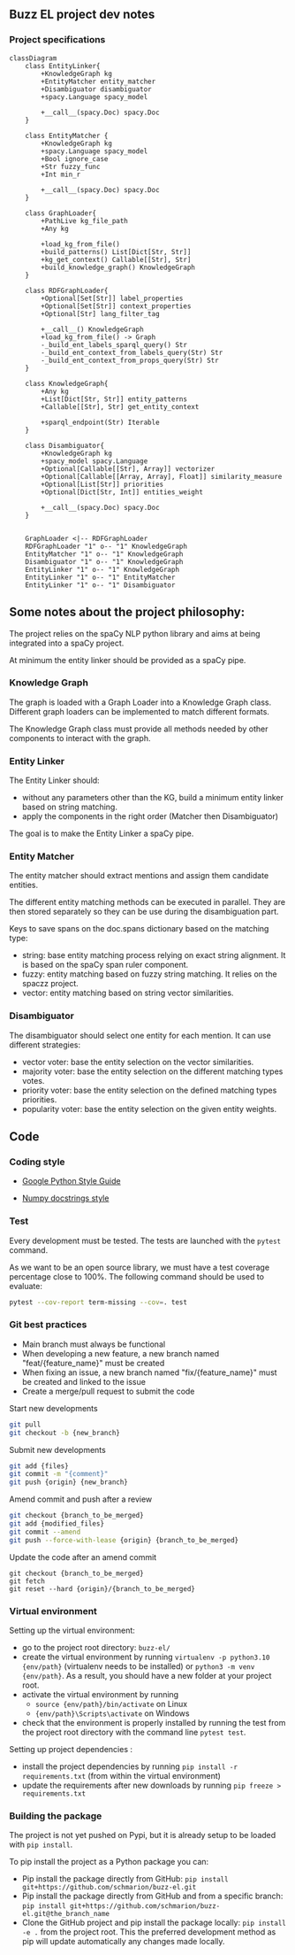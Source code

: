 ## Buzz EL project dev notes

### Project specifications

```mermaid
classDiagram
	class EntityLinker{
		+KnowledgeGraph kg
        +EntityMatcher entity_matcher
		+Disambiguator disambiguator
        +spacy.Language spacy_model

		+__call__(spacy.Doc) spacy.Doc
	}

	class EntityMatcher {
        +KnowledgeGraph kg
        +spacy.Language spacy_model
        +Bool ignore_case
        +Str fuzzy_func
        +Int min_r

        +__call__(spacy.Doc) spacy.Doc
	}

    class GraphLoader{
        +PathLive kg_file_path
        +Any kg

        +load_kg_from_file()
        +build_patterns() List[Dict[Str, Str]]
        +kg_get_context() Callable[[Str], Str]
        +build_knowledge_graph() KnowledgeGraph
    }

    class RDFGraphLoader{
        +Optional[Set[Str]] label_properties
        +Optional[Set[Str]] context_properties
        +Optional[Str] lang_filter_tag

        +__call__() KnowledgeGraph
        +load_kg_from_file() -> Graph
        -_build_ent_labels_sparql_query() Str
        -_build_ent_context_from_labels_query(Str) Str
        -_build_ent_context_from_props_query(Str) Str
    }

	class KnowledgeGraph{
        +Any kg
        +List[Dict[Str, Str]] entity_patterns
        +Callable[[Str], Str] get_entity_context

        +sparql_endpoint(Str) Iterable
	}

	class Disambiguator{
		+KnowledgeGraph kg
        +spacy_model spacy.Language
        +Optional[Callable[[Str], Array]] vectorizer
        +Optional[Callable[[Array, Array], Float]] similarity_measure
        +Optional[List[Str]] priorities
        +Optional[Dict[Str, Int]] entities_weight

        +__call__(spacy.Doc) spacy.Doc
	}


    GraphLoader <|-- RDFGraphLoader
    RDFGraphLoader "1" o-- "1" KnowledgeGraph
    EntityMatcher "1" o-- "1" KnowledgeGraph
    Disambiguator "1" o-- "1" KnowledgeGraph
    EntityLinker "1" o-- "1" KnowledgeGraph
    EntityLinker "1" o-- "1" EntityMatcher
    EntityLinker "1" o-- "1" Disambiguator
```

## Some notes about the project philosophy:

The project relies on the spaCy NLP python library and aims at being integrated into a spaCy project.

At minimum the entity linker should be provided as a spaCy pipe.

### Knowledge Graph

The graph is loaded with a Graph Loader into a Knowledge Graph class.
Different graph loaders can be implemented to match different formats.

The Knowledge Graph class must provide all methods needed by other components to interact with the graph.

### Entity Linker

The Entity Linker should:

- without any parameters other than the KG, build a minimum entity linker based on string matching.
- apply the components in the right order (Matcher then Disambiguator)

The goal is to make the Entity Linker a spaCy pipe.

### Entity Matcher

The entity matcher should extract mentions and assign them candidate entities.

The different entity matching methods can be executed in parallel. They are then stored separately so they can be use during the disambiguation part.

Keys to save spans on the doc.spans dictionary based on the matching type:

- string: base entity matching process relying on exact string alignment. It is based on the spaCy span ruler component.
- fuzzy: entity matching based on fuzzy string matching. It relies on the spaczz project.
- vector: entity matching based on string vector similarities.

### Disambiguator

The disambiguator should select one entity for each mention. It can use different strategies:

- vector voter: base the entity selection on the vector similarities.
- majority voter: base the entity selection on the different matching types votes.
- priority voter: base the entity selection on the defined matching types priorities.
- popularity voter: base the entity selection on the given entity weights.

## Code

### Coding style

- [Google Python Style Guide](https://google.github.io/styleguide/pyguide.html)

- [Numpy docstrings style](https://www.sphinx-doc.org/en/master/usage/extensions/napoleon.html)

### Test

Every development must be tested.
The tests are launched with the `pytest` command.

As we want to be an open source library, we must have a test coverage percentage close to 100%.
The following command should be used to evaluate:

```Bash
pytest --cov-report term-missing --cov=. test
```

### Git best practices

- Main branch must always be functional
- When developing a new feature, a new branch named "feat/{feature_name}" must be created
- When fixing an issue, a new branch named "fix/{feature_name}" must be created and linked to the issue
- Create a merge/pull request to submit the code

Start new developments

```Bash
git pull
git checkout -b {new_branch}
```

Submit new developments

```Bash
git add {files}
git commit -m "{comment}"
git push {origin} {new_branch}
```

Amend commit and push after a review

```Bash
git checkout {branch_to_be_merged}
git add {modified_files}
git commit --amend
git push --force-with-lease {origin} {branch_to_be_merged}
```

Update the code after an amend commit

```
git checkout {branch_to_be_merged}
git fetch
git reset --hard {origin}/{branch_to_be_merged}
```

### Virtual environment

Setting up the virtual environment:

- go to the project root directory: `buzz-el/`
- create the virtual environment by running `virtualenv -p python3.10 {env/path}` (virtualenv needs to be installed) or `python3 -m venv {env/path}`. As a result, you should have a new folder at your project root.
- activate the virtual environment by running
  - `source {env/path}/bin/activate` on Linux
  - `{env/path}\Scripts\activate` on Windows
- check that the environment is properly installed by running the test from the project root directory with the command line `pytest test`.

Setting up project dependencies :

- install the project dependencies by running `pip install -r requirements.txt` (from within the virtual environment)
- update the requirements after new downloads by running `pip freeze > requirements.txt`

### Building the package

The project is not yet pushed on Pypi, but it is already setup to be loaded with `pip install`.

To pip install the project as a Python package you can:

- Pip install the package directly from GitHub: `pip install git+https://github.com/schmarion/buzz-el.git`
- Pip install the package directly from GitHub and from a specific branch: `pip install git+https://github.com/schmarion/buzz-el.git@the_branch_name`
- Clone the GitHub project and pip install the package locally: `pip install -e .` from the project root. This the preferred development method as pip will update automatically any changes made locally.
